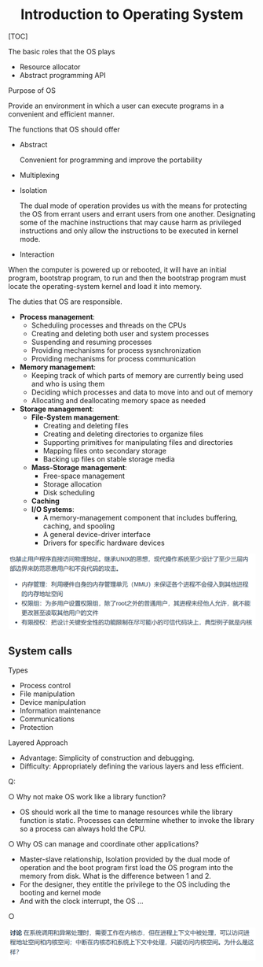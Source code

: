 # <center>Introduction to Operating System</center>

[TOC]

The basic roles that the OS plays

- Resource allocator
- Abstract programming API

Purpose of OS

Provide an environment in which a user can execute programs in a convenient and efficient manner.

The functions that OS should offer

- Abstract

  Convenient for programming and improve the portability

- Multiplexing

- Isolation

  The dual mode of operation provides us with the means for protecting the OS from errant users and errant users from one another. Designating some of the machine instructions that may cause harm as privileged instructions and only allow the instructions to be executed in kernel mode.

- Interaction

When the computer is powered up or rebooted, it will have an initial program, bootstrap program, to run and then the bootstrap program must locate the operating-system kernel and load it into memory.

The duties that OS are responsible.

- **Process management**:
  - Scheduling processes and threads on the CPUs
  - Creating and deleting both user and system processes
  - Suspending and resuming processes
  - Providing mechanisms for process sysnchronization
  - Providing mechanisms for process communication
- **Memory management**:
  - Keeping track of which parts of memory are currently being used and who is using them
  - Deciding which processes and data to move into and out of memory
  - Allocating and deallocating memory space as needed
- **Storage management**:
  - **File-System management**:
    - Creating and deleting files
    - Creating and deleting directories to organize files
    - Supporting primitives for manipulating files and directories
    - Mapping files onto secondary storage
    - Backing up files on stable storage media
  - **Mass-Storage management**:
    - Free-space management
    - Storage allocation
    - Disk scheduling
  - **Caching**
  - **I/O Systems**:
    - A memory-management component that includes buffering, caching, and spooling
    - A general device-driver interface
    - Drivers for specific hardware devices

<div>
    <img src="Pic/Boundary of OS.png">
</div>



## System calls

Types

- Process control
- File manipulation
- Device manipulation
- Information maintenance
- Communications
- Protection

Layered Approach

- Advantage: Simplicity of construction and debugging.
- Difficulty: Appropriately defining the various layers and less efficient.

Q:

$\bigcirc$ Why not make OS work like a library function?

- OS should work all the time to manage resources while the library function is static. Processes can determine whether to invoke the library so a process can always hold the CPU.

$\bigcirc$ Why OS can manage and coordinate other applications?

- Master-slave relationship, Isolation provided by the dual mode of operation and the boot program first load the OS program into the memory from disk. What is the difference between 1 and 2.
- For the designer, they entitle the privilege to the OS including the booting and kernel mode
- And with the clock interrupt, the OS ...

$\bigcirc$

<div>
    <img src="Pic/Prob1.png">
</div>



